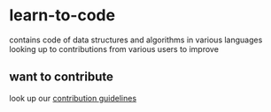 # learn-to-code
contains code of data structures and algorithms in various languages
looking up to contributions from various users to improve

## want to contribute
look up our [contribution guidelines](https://github.com/tornado-12/learn-to-code/blob/master/CONTRIBUTING.md) 
